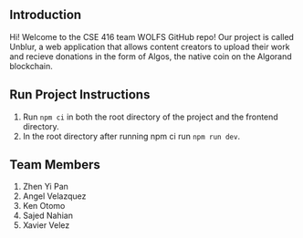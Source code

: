 ## Introduction

Hi! Welcome to the CSE 416 team WOLFS GitHub repo! Our project is called Unblur, a web application that allows content creators to upload their work and recieve donations in the form of Algos, the native coin on the Algorand blockchain.

## Run Project Instructions

1. Run `npm ci` in both the root directory of the project and the frontend directory.
2. In the root directory after running npm ci run `npm run dev`.

## Team Members

1. Zhen Yi Pan
2. Angel Velazquez
3. Ken Otomo
4. Sajed Nahian
5. Xavier Velez
